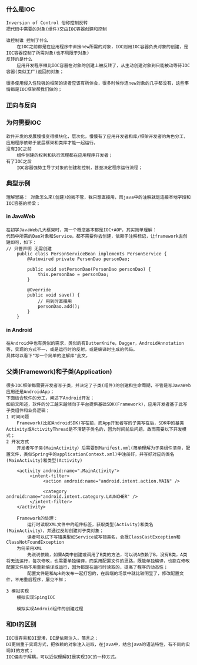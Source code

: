 ### 什么是IOC
    Inversion of Control 俗称控制反转
    把代码中需要的对象(组件)交由IOC容器创建和控制
    
    谁控制谁 控制了什么
        在IOC之前都是在应用程序中直接new所需的对象，IOC则用IOC容器负责对象的创建，是IOC容器控制了所需对象(也不局限于对象)
    反转的是什么
        应用开发程序相比IOC容器在对象的创建上被反转了，从主动创建对象到只能被动等待IOC容器(类似工厂)返回的对象；
    
    很多使用侵入性较强的框架的读者应该有所体会，很多时候你连new对象的几乎都没有，这些事情都是IOC框架帮我们做的；
### 正向与反向  
    
### 为何需要IOC
    软件开发的发展慢慢变得模块化，层次化，慢慢有了应用开发者和库/框架开发者的角色分工，应用程序依赖于底层框架和类库才能一起运行。
    没有IOC之前
        组件创建的权利和执行流程都在应用程序开发者；
    有了IOC之后
        IOC容器强势主导了对象的创建和控制，甚至决定程序运行流程；
    
### 典型示例
    理解思路： 对象怎么来(创建)的我不管，我只想直接用，而java中的注解就是连接本地字段和IOC容器的桥梁；
#### in JavaWeb
    在初学JavaWeb几大框架时，第一个概念基本都是IOC+AOP，其实简单理解：
    代码中所需的Dao对象和Service，都不需要你去创建，依赖于注解标记，让framework去创建即可，如下：
    // 只管声明 无需创建
        public class PersonServiceBean implements PersonService {
            @Autowired private PersonDao personDao;
        
            public void setPersonDao(PersonDao personDao) {
                this.personDao = personDao;
            }
        
            @Override
            public void save() {
                // 用到时直接用
                personDao.add();
            }
        }
    
#### in Android
    在Android中也有类似的需求，类似的有ButterKnife，Dagger，AndroidAnnotation等，实现的方式不一，或是运行时的反射，或是编译时生成的代码。
    具体可以看下"写一个简单的注解库"此文。
### 父类(Framework)和子类(Application)
    很多IOC框架都需要开发者写子类，并决定了子类(组件)的创建和生命周期，不管是写JavaWeb应用还是AndroidApp；
    下面结合软件的分工，阐述下Android开发：
    如前文所述，软件的分工越来越倾向于平台提供基础SDK(Framework)，应用开发者基于此写子类组件和业务逻辑；
    1 时间问题
        Framework(比如AndroidSDK)写在前，而App开发者写的子类写在后，SDK中的基类Activity或ActivityThread是不清楚子类名的，因为时间前后问题，故而需要以下开发模式；
    2 开发方式
        开发者写子类(MainActivity）后需要到Manifest.xml(简单理解为子类组件清单，配置文件，类似Spring中的applicationContext.xml)中注册好，并写好对应的类名(MainActivity)和类型(Activity)
        
        <activity android:name=".MainActivity">
             <intent-filter>
                  <action android:name="android.intent.action.MAIN" />
        
                  <category android:name="android.intent.category.LAUNCHER" />
             </intent-filter>
        </activity>
        
        Framework的处理：
            运行时读取XML文件中的组件标签，获取类型(Activity)和类名(MainActivity），并通过反射创建对子类对象；
            读者可以试下写错类型如Service或写错类名，会报ClassCastException和ClassNotFoundException
        为何采用XML
            先说说依赖，如果A类中创建或调用了B类的方法，可以说A依赖了B，没有B类，A类将无法运行，每次修改，也需要单独编译，而采用配置文件的思路，既能单独编译，也能在修改配置文件后不用重新编译或运行，因为都是在运行时读取的，提高了程序的动态性；
            配置文件是和Apk的发布一起打包的，在后端的场景中就比较明显了，修改配置文件，不用重启程序，屡见不鲜；
            
    3 模拟实现
        模拟实现SpingIOC
        
        模拟实现Android组件的创建过程
        
### 和DI的区别
    IOC很容易和DI混淆，DI是依赖注入，简言之：
    DI更侧重于实现方式，把依赖的对象注入进取，在java中，结合java的语法特性，有不同的实现DI的方式；
    IOC偏向于解耦，可以近似理解DI是实现IOC的一种方式。

